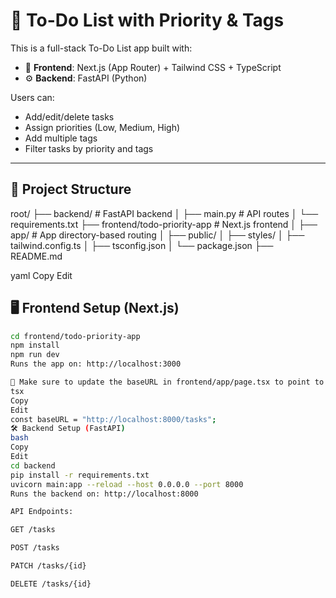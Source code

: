 # 📝 To-Do List with Priority & Tags

This is a full-stack To-Do List app built with:

- 🚀 **Frontend**: Next.js (App Router) + Tailwind CSS + TypeScript
- ⚙️ **Backend**: FastAPI (Python)

Users can:
- Add/edit/delete tasks
- Assign priorities (Low, Medium, High)
- Add multiple tags
- Filter tasks by priority and tags

---

## 📂 Project Structure

root/
├── backend/ # FastAPI backend
│ ├── main.py # API routes
│ └── requirements.txt
├── frontend/todo-priority-app # Next.js frontend
│ ├── app/ # App directory-based routing
│ ├── public/
│ ├── styles/
│ ├── tailwind.config.ts
│ ├── tsconfig.json
│ └── package.json
├── README.md

yaml
Copy
Edit

## 🖥️ Frontend Setup (Next.js)

```bash
cd frontend/todo-priority-app
npm install
npm run dev
Runs the app on: http://localhost:3000

🔧 Make sure to update the baseURL in frontend/app/page.tsx to point to your backend:
tsx
Copy
Edit
const baseURL = "http://localhost:8000/tasks";
🛠 Backend Setup (FastAPI)
bash
Copy
Edit
cd backend
pip install -r requirements.txt
uvicorn main:app --reload --host 0.0.0.0 --port 8000
Runs the backend on: http://localhost:8000

API Endpoints:

GET /tasks

POST /tasks

PATCH /tasks/{id}

DELETE /tasks/{id}
